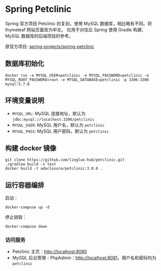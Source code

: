 # Spring Petclinic

Spring 官方项目 Petclinic 的复刻，使用 MySQL 数据库，相比略有不同。将 thymeleaf 网站页面改为中文。
仅用于对往后 Spring 使用 Gradle 构建、MySQL 数据库的后端项目的参考。

原官方项目: [spring-projects/spring-petclinic](https://github.com/spring-projects/spring-petclinic)

## 数据库初始化

```shell
docker run -e MYSQL_USER=petclinic -e MYSQL_PASSWORD=petclinic -e MYSQL_ROOT_PASSWORD=root -e MYSQL_DATABASE=petclinic -p 3306:3306 mysql:5.7.8
```

## 环境变量说明

- `MYSQL_URL`: MySQL 连接地址，默认为 `jdbc:mysql://localhost:3306/petclinic`
- `MYSQL_USER`: MySQL 用户名，默认为 `petclinic`
- `MYSQL_PASS`: MySQL 用户密码，默认为 `petclinic`

## 构建 docker 镜像

```shell
git clone https://github.com/lingluo-hub/petclinic.git
./gradlew build -x test
docker build -t adaclosure/petclinic:3.0.0 .
```

## 运行容器编排

启动：
```shell
docker-compose up -d
```

停止销毁：
```shell
docker-compose down
```

### 访问服务

- Petclinic 主页：[http://localhost:8080](http://localhost:8080)
- MySQL 后台管理 - PhpAdmin：[http://localhost:8081](http://localhost:8081)，用户名和密码均为 `petclinic`